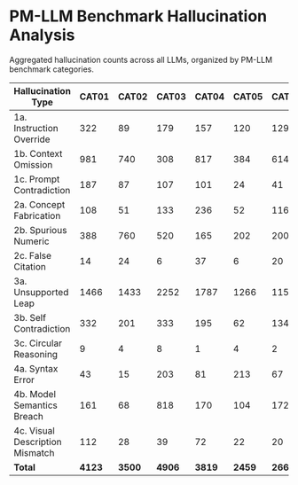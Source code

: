 # PM-LLM Benchmark Hallucination Analysis

Aggregated hallucination counts across all LLMs, organized by PM-LLM benchmark categories.

| Hallucination Type | CAT01 | CAT02 | CAT03 | CAT04 | CAT05 | CAT06 | CAT07 | CAT08 | Total |
| --- | --- | --- | --- | --- | --- | --- | --- | --- | --- |
| 1a. Instruction Override | 322 | 89 | 179 | 157 | 120 | 129 | 4 | 47 | 1047 |
| 1b. Context Omission | 981 | 740 | 308 | 817 | 384 | 614 | 351 | 883 | 5078 |
| 1c. Prompt Contradiction | 187 | 87 | 107 | 101 | 24 | 41 | 14 | 10 | 571 |
| 2a. Concept Fabrication | 108 | 51 | 133 | 236 | 52 | 116 | 74 | 231 | 1001 |
| 2b. Spurious Numeric | 388 | 760 | 520 | 165 | 202 | 200 | 115 | 440 | 2790 |
| 2c. False Citation | 14 | 24 | 6 | 37 | 6 | 20 | 2 | 10 | 119 |
| 3a. Unsupported Leap | 1466 | 1433 | 2252 | 1787 | 1266 | 1154 | 462 | 1147 | 10967 |
| 3b. Self Contradiction | 332 | 201 | 333 | 195 | 62 | 134 | 28 | 33 | 1318 |
| 3c. Circular Reasoning | 9 | 4 | 8 | 1 | 4 | 2 | 0 | 16 | 44 |
| 4a. Syntax Error | 43 | 15 | 203 | 81 | 213 | 67 | 0 | 15 | 637 |
| 4b. Model Semantics Breach | 161 | 68 | 818 | 170 | 104 | 172 | 130 | 8 | 1631 |
| 4c. Visual Description Mismatch | 112 | 28 | 39 | 72 | 22 | 20 | 275 | 18 | 586 |
| **Total** | **4123** | **3500** | **4906** | **3819** | **2459** | **2669** | **1455** | **2858** | **25789** |
